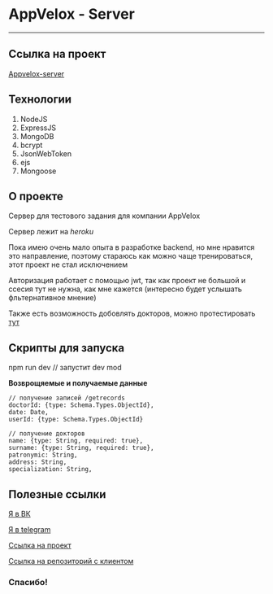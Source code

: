 # AppVelox - Server
---

## Ссылка на проект
[Appvelox-server](https://lit-lake-46564.herokuapp.com/)

## Технологии
1. NodeJS
2. ExpressJS
3. MongoDB
4. bcrypt
5. JsonWebToken
6. ejs
7. Mongoose
   
## О проекте
Сервер для тестового задания для компании AppVelox

Сервер лежит на *heroku*

Пока имею очень мало опыта в разработке backend, но мне нравится это направление, поэтому стараюсь как можно чаще тренироваться, этот проект не стал исключением

Авторизация работает с помощью jwt, так как проект не большой и ссесия тут не нужна, как мне кажется (интересно будет услышать фльтернативное мнение)

Также есть возможность добовлять докторов, можно протестировать [тут](https://lit-lake-46564.herokuapp.com/)

## Скрипты для запуска
   npm run dev // запустит dev mod

**Возврощяемые и получаемые данные**

    // получение записей /getrecords
    doctorId: {type: Schema.Types.ObjectId},
    date: Date,
    userId: {type: Schema.Types.ObjectId}

    // получение докторов
    name: {type: String, required: true},
    surname: {type: String, required: true},
    patronymic: String,
    address: String,
    specialization: String,

## Полезные ссылки

[Я в ВК](https://vk.com/bewels)

[Я в telegram](https://tlgg.ru/bewels_bw)

[Ссылка на проект](https://lit-lake-46564.herokuapp.com/)

[Ссылка на репозиторий с клиентом](https://github.com/bewels/appvelox)

### Спасибо!
